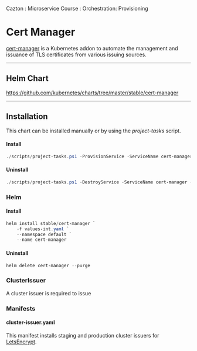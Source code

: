 Cazton : Microservice Course : Orchestration: Provisioning
# Cert Manager

[cert-manager](https://github.com/jetstack/cert-manager/) is a Kubernetes addon to automate the management and issuance of TLS certificates from various issuing sources.

---

## Helm Chart

https://github.com/kubernetes/charts/tree/master/stable/cert-manager

---

## Installation 

This chart can be installed manually or by using the *project-tasks* script.

#### Install

```powershell
./scripts/project-tasks.ps1 -ProvisionService -ServiceName cert-manager -Environment dev
```

#### Uninstall

```powershell
./scripts/project-tasks.ps1 -DestroyService -ServiceName cert-manager -Environment dev
```

### Helm

#### Install

``` powershell
helm install stable/cert-manager `
    -f values-int.yaml `
    --namespace default `
    --name cert-manager
```

#### Uninstall

``` powershell
helm delete cert-manager --purge
```

### ClusterIssuer

A cluster issuer is required to issue

### Manifests

#### cluster-issuer.yaml

This manifest installs staging and production cluster issuers for [LetsEncrypt](https://letsencrypt.org).

